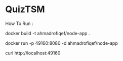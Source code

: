 # QuizTSM

How To Run :

docker build -t ahmadrofiqef/node-app .

docker run -p 49160:8080 -d ahmadrofiqef/node-app

curl http://localhost:49160
